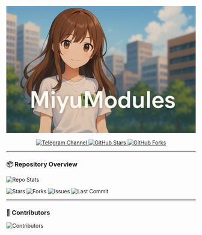 [![Banner](https://raw.githubusercontent.com/d4s4n/miyumodules/refs/heads/main/assets/banner.png)](https://github.com/d4s4n/miyumodules)

<p align="center">
  <a href="https://t.me/miyumodules">
    <img src="https://img.shields.io/badge/Telegram-Join%20Channel-blue?logo=telegram" alt="Telegram Channel" />
  </a>
  <a href="https://github.com/d4s4n/miyumodules/stargazers">
    <img src="https://img.shields.io/github/stars/d4s4n/miyumodules?style=social" alt="GitHub Stars" />
  </a>
  <a href="https://github.com/d4s4n/miyumodules/fork">
    <img src="https://img.shields.io/github/forks/d4s4n/miyumodules?style=social" alt="GitHub Forks" />
  </a>
</p>

---

### 📦 Repository Overview

![Repo Stats](https://github-readme-stats.vercel.app/api/pin/?username=d4s4n&repo=miyumodules&theme=github_dark&hide_border=true)

![Stars](https://img.shields.io/github/stars/d4s4n/miyumodules?style=flat&logo=github)
![Forks](https://img.shields.io/github/forks/d4s4n/miyumodules?style=flat&logo=github)
![Issues](https://img.shields.io/github/issues/d4s4n/miyumodules?style=flat)
![Last Commit](https://img.shields.io/github/last-commit/d4s4n/miyumodules?style=flat)

---

### 👥 Contributors

![Contributors](https://contrib.rocks/image?repo=d4s4n/miyumodules)
